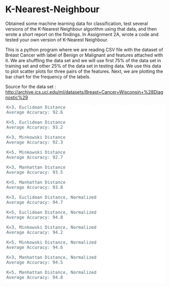 # K-Nearest-Neighbour
Obtained some machine learning data for classification, test several versions of the K-Nearest Neighbour algorithm using that data, and then wrote a short report on the findings. In Assignment 2A, wrote a code and tested your own version of K-Nearest Neighbour.

This is a python program where we are reading CSV file with the dataset of Breast Cancer with label of Benign or Malignant and features attached with it. We are shuffling the data set and we will use first 75% of the data set in training set and other 25% of the data set in testing data. We use this data to plot scatter plots for three pairs of the features. Next, we are plotting the bar chart for the frequency of the labels.

Source for the data set : http://archive.ics.uci.edu/ml/datasets/Breast+Cancer+Wisconsin+%28Diagnostic%29

![alt text](https://github.com/prerakpatelca/K-Nearest-Neighbour/blob/master/Screen%20Shot%202020-12-28%20at%203.42.34%20PM.png)
